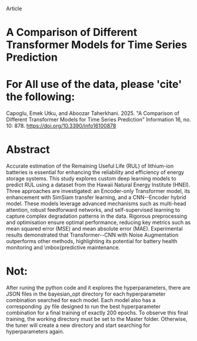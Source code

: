 Article
# A Comparison of Different Transformer Models for Time Series Prediction

# For All use of the data, please 'cite' the following:
Capoglu, Emek Utku, and Aboozar Taherkhani. 2025. "A Comparison of Different Transformer Models for Time Series Prediction" Information 16, no. 10: 878. https://doi.org/10.3390/info16100878

# Abstract
Accurate estimation of the Remaining Useful Life (RUL) of lithium-ion batteries is essential for enhancing the reliability and efficiency of energy storage systems. This study explores custom deep learning models to predict RUL using a dataset from the Hawaii Natural Energy Institute (HNEI). Three approaches are investigated: an Encoder-only Transformer model, its enhancement with SimSiam transfer learning, and a CNN--Encoder hybrid model. These models leverage advanced mechanisms such as multi-head attention, robust feedforward networks, and self-supervised learning to capture complex degradation patterns in the data. Rigorous preprocessing and optimisation ensure optimal performance, reducing key metrics such as mean squared error (MSE) and mean absolute error (MAE). Experimental results demonstrated that Transformer--CNN with Noise Augmentation outperforms other methods, highlighting its potential for battery health monitoring and \mbox{predictive maintenance.

# Not:
After runing the python code and it explores the hyperparameters, there are JSON files in the bayesian_opt directory for each hyperparameter combination searched for each model. Each model also has a corresponding .py file designed to run the best hyperparameter combination for a final training of exactly 200 epochs.
To observe this final training, the working directory must be set to the Master folder. Otherwise, the tuner will create a new directory and start searching for hyperparameters again.













